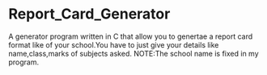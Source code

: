 # Report_Card_Generator
A generator program written in C that allow you to genertae a report card format like of your school.You have to just give your details like name,class,marks of subjects asked.
NOTE:The school name is fixed in my program.
